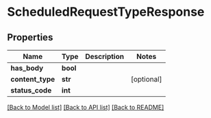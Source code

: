 # ScheduledRequestTypeResponse

## Properties
Name | Type | Description | Notes
------------ | ------------- | ------------- | -------------
**has_body** | **bool** |  | 
**content_type** | **str** |  | [optional] 
**status_code** | **int** |  | 

[[Back to Model list]](../README.md#documentation-for-models) [[Back to API list]](../README.md#documentation-for-api-endpoints) [[Back to README]](../README.md)


